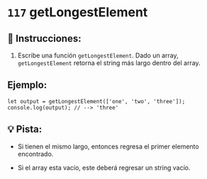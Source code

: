 # `117` getLongestElement

## 📝 Instrucciones:

1. Escribe una función `getLongestElement`. Dado un array, `getLongestElement` retorna el string más largo dentro del array.

## Ejemplo:

```Js
let output = getLongestElement(['one', 'two', 'three']);
console.log(output); // --> 'three'
```
## 💡 Pista:

+ Si tienen el mismo largo, entonces regresa el primer elemento encontrado.

+ Si el array esta vacío, este deberá regresar un string vacío.
